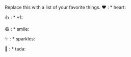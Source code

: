 Replace this with a list of your favorite things.
❤️  : * heart:

👍  : * +1:

😃 : * smile:

✨ : * sparkles:

🎉  : * tada:
